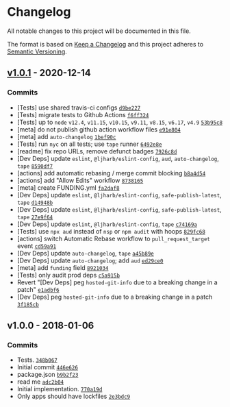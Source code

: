 # Changelog

All notable changes to this project will be documented in this file.

The format is based on [Keep a Changelog](https://keepachangelog.com/en/1.0.0/)
and this project adheres to [Semantic Versioning](https://semver.org/spec/v2.0.0.html).

## [v1.0.1](https://github.com/inspect-js/has-template-literals/compare/v1.0.0...v1.0.1) - 2020-12-14

### Commits

- [Tests] use shared travis-ci configs [`d9be227`](https://github.com/inspect-js/has-template-literals/commit/d9be227f6b7d291bd590ddfd68a24b373a98b161)
- [Tests] migrate tests to Github Actions [`f6ff324`](https://github.com/inspect-js/has-template-literals/commit/f6ff32472a3263d37f9b21f91d55bc7b1c2f6c29)
- [Tests] up to `node` `v12.4`, `v11.15`, `v10.15`, `v9.11`, `v8.15`, `v6.17`, `v4.9` [`53b95c8`](https://github.com/inspect-js/has-template-literals/commit/53b95c8e997a1fd64fc31e7065768abe33f50389)
- [meta] do not publish github action workflow files [`e91e804`](https://github.com/inspect-js/has-template-literals/commit/e91e80438cb273f0bdb688a4d2cbb77156d52ccf)
- [meta] add `auto-changelog` [`1bef90c`](https://github.com/inspect-js/has-template-literals/commit/1bef90c3c43ad45d0a7adbfad704de57b1446abc)
- [Tests] run `nyc` on all tests; use `tape` runner [`6492e8e`](https://github.com/inspect-js/has-template-literals/commit/6492e8eb107eafdf4db1985f1ac28acd79eef4ad)
- [readme] fix repo URLs, remove defunct badges [`7926c8d`](https://github.com/inspect-js/has-template-literals/commit/7926c8d0f2db19c4d49494e39a4fd7b19b5f961a)
- [Dev Deps] update `eslint`, `@ljharb/eslint-config`, `aud`, `auto-changelog`, `tape` [`8590df7`](https://github.com/inspect-js/has-template-literals/commit/8590df7db28db630d16648e7dd5b1276311f88a1)
- [actions] add automatic rebasing / merge commit blocking [`b8a4d54`](https://github.com/inspect-js/has-template-literals/commit/b8a4d54d37dc51494ff8d3fe465ea74b8f28cf64)
- [actions] add "Allow Edits" workflow [`8738165`](https://github.com/inspect-js/has-template-literals/commit/8738165c272caa4d6669af1b062217b975b223a4)
- [meta] create FUNDING.yml [`fa2daf8`](https://github.com/inspect-js/has-template-literals/commit/fa2daf8fc053530af414e53295edbd81f244adde)
- [Dev Deps] update `eslint`, `@ljharb/eslint-config`, `safe-publish-latest`, `tape` [`d14948b`](https://github.com/inspect-js/has-template-literals/commit/d14948bdb57cfc48b9e90a19ba7bea856bcc210f)
- [Dev Deps] update `eslint`, `@ljharb/eslint-config`, `safe-publish-latest`, `tape` [`27e9f64`](https://github.com/inspect-js/has-template-literals/commit/27e9f644aca544690c47a326e5bae34440066dc2)
- [Dev Deps] update `eslint`, `@ljharb/eslint-config`, `tape` [`c74169a`](https://github.com/inspect-js/has-template-literals/commit/c74169a5f5aa8040bdae5484ac5c74b17200188d)
- [Tests] use `npx aud` instead of `nsp` or `npm audit` with hoops [`829fc68`](https://github.com/inspect-js/has-template-literals/commit/829fc680a5a9ad86be507723977296bd92029218)
- [actions] switch Automatic Rebase workflow to `pull_request_target` event [`cd59a91`](https://github.com/inspect-js/has-template-literals/commit/cd59a91a145c90a6d85bc892089ceb3cf3306932)
- [Dev Deps] update `auto-changelog`, `tape` [`a45b89e`](https://github.com/inspect-js/has-template-literals/commit/a45b89e99df70d749e06b2214576c53b5ab8bea8)
- [Dev Deps] update `auto-changelog`; add `aud` [`ed29ce0`](https://github.com/inspect-js/has-template-literals/commit/ed29ce0d4e17165a3775357ad1dfd173cddc7726)
- [meta] add `funding` field [`8921034`](https://github.com/inspect-js/has-template-literals/commit/89210347ecbf5a2817184635ae696eda478ad64f)
- [Tests] only audit prod deps [`c5a915b`](https://github.com/inspect-js/has-template-literals/commit/c5a915bcb38630e5633b755ff374f25c57133f17)
- Revert "[Dev Deps] peg `hosted-git-info` due to a breaking change in a patch" [`e1adbf6`](https://github.com/inspect-js/has-template-literals/commit/e1adbf65544a77bae0d869cb8be9ba72a0a7a543)
- [Dev Deps] peg `hosted-git-info` due to a breaking change in a patch [`3f185cb`](https://github.com/inspect-js/has-template-literals/commit/3f185cbc81b3eb0ef5552315d19ee57e2112b562)

## v1.0.0 - 2018-01-06

### Commits

- Tests. [`348b067`](https://github.com/inspect-js/has-template-literals/commit/348b06770a350f62d3ba8d4c2ff7eddbaafedbd0)
- Initial commit [`446e626`](https://github.com/inspect-js/has-template-literals/commit/446e6261e0c8ccfd043747ae9d702223375a6273)
- package.json [`b9b2f23`](https://github.com/inspect-js/has-template-literals/commit/b9b2f23d1c675c0f9833c3cade35f7ee8ea9676b)
- read me [`adc2b04`](https://github.com/inspect-js/has-template-literals/commit/adc2b0470fa93813172fa067ffd4e43dac9ef385)
- Initial implementation. [`770a19d`](https://github.com/inspect-js/has-template-literals/commit/770a19d4a06f7afaa7acb36a5da326f63c6890a8)
- Only apps should have lockfiles [`2e3bdc9`](https://github.com/inspect-js/has-template-literals/commit/2e3bdc9cff7d717b67977f84607e4396cd0db1a7)
